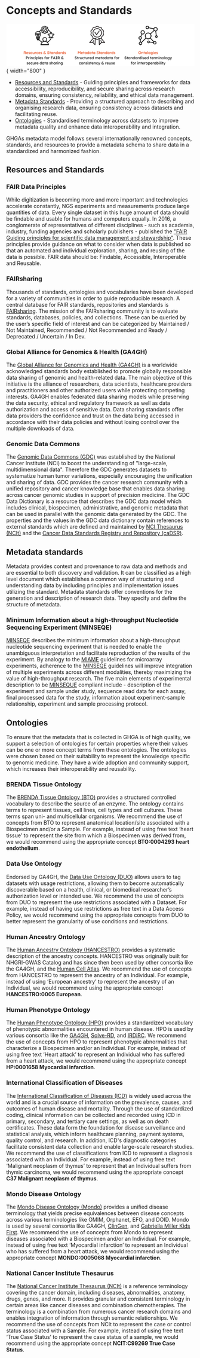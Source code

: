 # **Concepts and Standards**

  ![Stnds](../../assets/img/Metadata_Model_Standards.png){ width="800" }

- [Resources and Standards](https://docs.ghga.de/metadata/standards/#resources-and-standards) - Guiding principles and frameworks for data accessibility, reproducibility, and secure sharing across research domains, ensuring consistency, reliability, and ethical data management.
- [Metadata Standards](https://docs.ghga.de/metadata/standards/#metadata-standards) - Providing a structured approach to describing and organising research data, ensuring consistency across datasets and facilitating reuse.
- [Ontologies](https://docs.ghga.de/metadata/standards/#ontologies) - Standardised terminology across datasets to improve metadata quality and enhance data interoperability and integration.

GHGAs metadata model follows several internationally renowned concepts, standards, and resources to provide a metadata schema to share data in a standardized and harmonized fashion.

## **Resources and Standards**

### **FAIR Data Principles**
While digitization is becoming more and more important and technologies accelerate constantly, NGS experiments and measurements produce large quantities of data. Every single dataset in this huge amount of data should be findable and usable for humans and computers equally. In 2016, a conglomerate of representatives of different disciplines - such as academia, industry, funding agencies and scholarly publishers - published the ["FAIR Guiding principles for scientific data management and stewardship"](https://doi.org/10.1038/sdata.2016.18). These principles provide guidance on what to consider when data is published so that an automated and individual exploration, sharing, and reusing of the data is possible. FAIR data should be:  Findable, Accessible, Interoperable and Reusable.

### **FAIRsharing**
Thousands of standards, ontologies and vocabularies have been developed for a variety of communities in order to guide reproducible research. A central database for FAIR standards, repositories and standards is [FAIRsharing](https://fairsharing.org). The mission of the FAIRsharing community is to evaluate standards, databases, policies, and collections. These can be queried by the user’s specific field of interest and can be categorized by Maintained / Not Maintained, Recommended / Not Recommended and Ready / Deprecated / Uncertain / In Dev.

### **Global Alliance for Genomics & Health (GA4GH)**
The [Global Alliance for Genomics and Health (GA4GH)](https://www.ga4gh.org/) is a worldwide acknowledged standards body established to promote globally responsible data sharing of genomic and health-related data. The main objective of this initiative is the alliance of researchers, data scientists, healthcare providers and practitioners and other authorized users while protecting competing interests. GA4GH enables federated data sharing models while preserving the data security, ethical and regulatory framework as well as data authorization and access of sensitive data. Data sharing standards offer data providers the confidence and trust on the data being accessed in accordance with their data policies and without losing control over the multiple downloads of data.

### **Genomic Data Commons**
The [Genomic Data Commons (GDC)](https://datacommons.cancer.gov/repository/genomic-data-commons) was established by the National Cancer Institute (NCI) to boost the understanding of "large-scale, multidimensional data". Therefore the GDC generates datasets to systematize human tumor variations, especially encouraging the unification and sharing of data.  GDC provides the cancer research community with a unified repository and cancer knowledge base that enables data sharing across cancer genomic studies in support of precision medicine. The GDC Data Dictionary is a resource that describes the GDC data model which includes clinical, biospecimen, administrative, and genomic metadata that can be used in parallel with the genomic data generated by the GDC.
The properties and the values in the GDC data dictionary contain references to external standards which are defined and maintained by [NCI Thesaurus (NCIt)](https://ncithesaurus.nci.nih.gov/ncitbrowser/) and the [Cancer Data Standards Registry and Repository (caDSR)](https://datascience.cancer.gov/resources/metadata).

## **Metadata standards**
Metadata provides context and provenance to raw data and methods and are essential to both discovery and validation. It can be classified as a high level document which establishes a common way of structuring and understanding data by including principles and implementation issues utilizing the standard. Metadata standards offer conventions for the generation and description of research data. They specify and define the structure of metadata.

### **Minimum Information about a high-throughput Nucleotide Sequencing Experiment (MINSEQE)**
[MINSEQE](https://fairsharing.org/FAIRsharing.a55z32) describes the minimum information about a high-throughput nucleotide sequencing experiment that is needed to enable the unambiguous interpretation and facilitate reproduction of the results of the experiment. By analogy to the [MIAME](https://fairsharing.org/FAIRsharing.32b10v) guidelines for microarray experiments, adherence to the [MINSEQE](https://fairsharing.org/FAIRsharing.a55z32) guidelines will improve integration of multiple experiments across different modalities, thereby maximizing the value of high-throughput research. The five main elements of experimental description to be [MINSEQUE](https://fairsharing.org/FAIRsharing.a55z32) compliant include - description of the experiment and sample under study, sequence read data for each assay, final processed data for the study, information about experiment-sample relationship, experiment and sample processing protocol.

## **Ontologies**

To ensure that the metadata that is collected in GHGA is of high quality, we support a selection of ontologies for certain properties where their values can be one or more concept terms from these ontologies. The ontologies were chosen based on their suitability to represent the knowledge specific to genomic medicine. They have a wide adoption and community support, which increases their interoperability and reusability.

### **BRENDA Tissue Ontology**
The [BRENDA Tissue Ontology (BTO)](https://obofoundry.org/ontology/bto.html ) provides a structured controlled vocabulary to describe the source of an enzyme. The ontology contains terms to represent tissues, cell lines, cell types and cell cultures. These terms span uni- and multicellular organisms. We recommend the use of concepts from BTO to represent anatomical location/site associated with a Biospecimen and/or a Sample. For example, instead of using free text ‘heart tissue’ to represent the site from which a Biospecimen was derived from, we would recommend using the appropriate concept **BTO:0004293 heart endothelium**.

### **Data Use Ontology**
Endorsed by GA4GH, the [Data Use Ontology (DUO)](https://obofoundry.org/ontology/duo.html) allows users to tag datasets with usage restrictions, allowing them to become automatically discoverable based on a health, clinical, or biomedical researcher’s authorization level or intended use. We recommend the use of concepts from DUO to represent the use restrictions associated with a Dataset. For example, instead of having use restrictions as free text in a Data Access Policy, we would recommend using the appropriate concepts from DUO to better represent the granularity of use conditions and restrictions.

### **Human Ancestry Ontology**
The [Human Ancestry Ontology (HANCESTRO)](https://obofoundry.org/ontology/hancestro) provides a systematic description of the ancestry concepts. HANCESTRO was originally built for NHGRI-GWAS Catalog and has since then been used by other consortia like the GA4GH, and the [Human Cell Atlas](https://www.humancellatlas.org). We recommend the use of concepts from HANCESTRO to represent the ancestry of an Individual. For example, instead of using ‘European ancestry’ to represent the ancestry of an Individual, we would recommend using the appropriate concept **HANCESTRO:0005 European**.

### **Human Phenotype Ontology**
The [Human Phenotype Ontology (HPO)](https://obofoundry.org/ontology/hp) provides a standardized vocabulary of phenotypic abnormalities encountered in human disease. HPO is used by various consortia like the [GA4GH](https://www.ga4gh.org), [Solve-RD](https://solve-rd.eu), and [IRDiRC](https://irdirc.org). We recommend the use of concepts from HPO to represent phenotypic abnormalities that characterize a Biospecimen and/or an Individual. For example, instead of using free text ‘Heart attack’ to represent an Individual who has suffered from a heart attack, we would recommend using the appropriate concept **HP:0001658 Myocardial infarction**.

### **International Classification of Diseases**
The [International Classification of Diseases (ICD)](https://www.who.int/classifications/classification-of-diseases) is widely used across the world and is a crucial source of information on the prevalence, causes, and outcomes of human disease and mortality. Through the use of standardized coding, clinical information can be collected and recorded using ICD in primary, secondary, and tertiary care settings, as well as on death certificates. These data form the foundation for disease surveillance and statistical analysis, which inform healthcare planning, payment systems, quality control, and research. In addition, ICD's diagnostic categories facilitate consistent data collection and enable large-scale research studies. We recommend the use of classifications from ICD to represent a diagnosis associated with an Individual. For example, instead of using free text ‘Malignant neoplasm of thymus’ to represent that an Individual suffers from thymic carcinoma, we would recommend using the appropriate concept **C37 Malignant neoplasm of thymus**.

### **Mondo Disease Ontology**
The [Mondo Disease Ontology (Mondo)](https://obofoundry.org/ontology/mondo) provides a unified disease terminology that yields precise equivalences between disease concepts across various terminologies like OMIM, Orphanet, EFO, and DOID. Mondo is used by several consortia like GA4GH, [ClinGen](https://clinicalgenome.org), and [Gabriella Miller Kids First](https://kidsfirstdrc.org). We recommend the use of concepts from Mondo to represent diseases associated with a Biospecimen and/or an Individual. For example, instead of using free text ‘Myocardial infarction’ to represent an Individual who has suffered from a heart attack, we would recommend using the appropriate concept **MONDO:0005068 Myocardial infarction**.

### **National Cancer Institute Thesaurus**
The [National Cancer Institute Thesaurus (NCIt)](https://obofoundry.org/ontology/ncit.html ) is a reference terminology covering the cancer domain, including diseases, abnormalities, anatomy, drugs, genes, and more. It provides granular and consistent terminology in certain areas like cancer diseases and combination chemotherapies. The terminology is a combination from numerous cancer research domains and enables integration of information through semantic relationships. We recommend the use of concepts from NCIt to represent the case or control status associated with a Sample. For example, instead of using free text ‘True Case Status’ to represent the case status of a sample, we would recommend using the appropriate concept **NCIT:C99269 True Case Status**.
